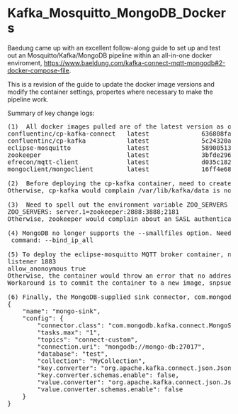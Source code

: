 # Kafka_Mosquitto_MongoDB_Dockers
Baedung came up with an excellent follow-along guide to set up and test out an Mosquitto/Kafka/MongoDB pipeline within an all-in-one docker enviroment, https://www.baeldung.com/kafka-connect-mqtt-mongodb#2-docker-compose-file.

This is a revision of the guide to update the docker image versions and modify the container settings, propertes where necessary to make the pipeline work. 
<p> Summary of key change logs:

<pre>
(1)  All docker images pulled are of the latest version as of 12 April, 2022.
confluentinc/cp-kafka-connect   latest              636808fa6198        6 days ago          1.45GB
confluentinc/cp-kafka           latest              5c24320a9696        6 days ago          783MB
eclipse-mosquitto               latest              58900513926f        6 days ago          11.8MB
zookeeper                       latest              3bfde2963555        12 days ago         279MB
efrecon/mqtt-client             latest              d035c182da36        6 months ago        6.46MB
mongoclient/mongoclient         latest              16ff4e68d176        18 months ago       1.18GB

(2)  Before deploying the cp-kafka container, need to create a new user and group, both named appuser (uid 1000, gid 1000), on the host, assign it to be the owner of the local directoty ./kafka/data, to be mounted as /var/lib/kafka/data in the container.
Otherwise, cp-kafka would complain /var/lib/kafka/data is not writable and fail to start.

(3)  Need to spell out the environment variable ZOO_SERVERS for zookeeper exactly as follows in docker-compose.yaml:
ZOO_SERVERS: server.1=zookeeper:2888:3888;2181
Otherwise, zookeeper would complain about an SASL authentication error and cp-kaffka would fail to start.

(4) MongoDB no longer supports the --smallfiles option. Need to remove it from the command attribute for mongodb in docker-compose.yaml:
 command: --bind_ip_all

(5) To deploy the eclipse-mosquitto MQTT broker container, need to enter the container and edit /mosquitto/config/mosquitto.conf to speicfy these settings explicitely:
listener 1883
allow_anonoymous true
Otherwise, the container would throw an error that no address is available and the the Confluent MQTT source connector would fail to connect to it.
Workaround is to commit the container to a new image, snpsuen/eclipse-mosquitto:2.0.14, after modifying mosquitto.conf and pull it to deploy afterward.

(6) Finally, the MongoDB-supplied sink connector, com.mongodb.kafka.connect.MongoSinkConnector, is adopted and should be configured at a minimum as follows in connect-mongodb-sink.json:
{
	"name": "mongo-sink",
	"config": {
		"connector.class": "com.mongodb.kafka.connect.MongoSinkConnector",
		"tasks.max": "1",
		"topics": "connect-custom",		
		"connection.uri": "mongodb://mongo-db:27017",
		"database": "test",
		"collection": "MyCollection",
		"key.converter": "org.apache.kafka.connect.json.JsonConverter",
		"key.converter.schemas.enable": false,
		"value.converter": "org.apache.kafka.connect.json.JsonConverter",
		"value.converter.schemas.enable": false
	}
}
